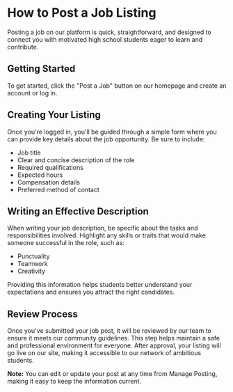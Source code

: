 # How to Post a Job Listing

Posting a job on our platform is quick, straightforward, and designed to connect you with motivated high school students eager to learn and contribute.

## Getting Started

To get started, click the "Post a Job" button on our homepage and create an account or log in.

## Creating Your Listing

Once you're logged in, you'll be guided through a simple form where you can provide key details about the job opportunity. Be sure to include:
- Job title
- Clear and concise description of the role
- Required qualifications
- Expected hours
- Compensation details
- Preferred method of contact

## Writing an Effective Description

When writing your job description, be specific about the tasks and responsibilities involved. Highlight any skills or traits that would make someone successful in the role, such as:
- Punctuality
- Teamwork
- Creativity

Providing this information helps students better understand your expectations and ensures you attract the right candidates.

## Review Process

Once you've submitted your job post, it will be reviewed by our team to ensure it meets our community guidelines. This step helps maintain a safe and professional environment for everyone. After approval, your listing will go live on our site, making it accessible to our network of ambitious students.

**Note:** You can edit or update your post at any time from Manage Posting, making it easy to keep the information current. 